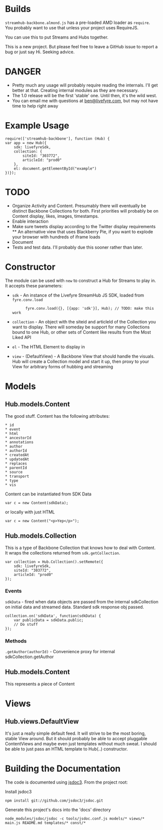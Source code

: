 # Builds

`streamhub-backbone.almond.js` has a pre-loaded AMD loader as `require`. You probably want to use that unless your project uses RequireJS.

You can use this to put Streams and Hubs together.

This is a new project. But please feel free to leave a GitHub issue to report a bug or just say Hi. Seeking advice.

# DANGER

* Pretty much any usage will probably require reading the internals. I'll get better at that. Creating internal modules as they are necessary.
* The 1.0 release will be the first 'stable' one. Until then, it's the wild west.
* You can email me with questions at ben@livefyre.com, but may not have time to help right away

# Example Usage

    require(['streamhub-backbone'], function (Hub) {
    var app = new Hub({
        sdk: livefyreSdk,
        collection: {
            siteId: "303772",
            articleId: "prod0"
        },
        el: document.getElementById("example")
    })});

# TODO

* Organize Activity and Content. Presumably there will eventually be distinct Backbone Collections for both. First priorities will probably be on Content display, likes, images, timestamps.
* Enable interaction
* Make sure tweets display according to the Twitter display requirements
** An alternative view that uses Blackberry Pie, if you want to explode your browser with hundreds of iframe loads
* Document
* Tests and test data. I'll probably due this sooner rather than later.

# Constructor

The module can be used with `new` to construct a Hub for Streams to play in. It accepts these parameters:

* `sdk` - An instance of the Livefyre StreamHub JS SDK, loaded from `fyre.conv.load`

            fyre.conv.load({}, [{app: 'sdk'}], Hub); // TODO: make this work

* `collection` - An object with the siteid and articleId of the Collection you want to display. There will someday be support for many Collections bound to one Hub, or other sets of Content like results from the Most Liked API
* `el` - The HTML Element to display in
* `view` - (DefaultView) - A Backbone View that should handle the visuals. Hub will create a Collection model and start it up, then proxy to your View for arbitrary forms of hubbing and streaming

# Models

## Hub.models.Content

The good stuff. Content has the following attributes:

    * id
    * event
    * html
    * ancestorId
    * annotations
    * author
    * authorId
    * createdAt
    * updatedAt
    * replaces
    * parentId
    * source
    * transport
    * type
    * vis

Content can be instantiated from SDK Data

    var c = new Content(sdkData);

or locally with just HTML

    var c = new Content("<p>Yep</p>");

## Hub.models.Collection

This is a type of Backbone Collection that knows how to deal with Content. It wraps the collections returned from `sdk.getCollection`.

    var collection = Hub.Collection().setRemote({
        sdk: livefyreSdk,
        siteId: "303772",
        articleId: "prod0"
    });

### Events

`sdkData` - fired when data objects are passed from the internal sdkCollection on initial data and streamed data. Standard sdk response obj passed.

    collection.on('sdkData', function(sdkData) {
        var publicData = sdkData.public;
        // Do stuff
    });

### Methods

`.getAuthor(authorId)` - Convenience proxy for internal sdkCollection.getAuthor

## Hub.models.Content

This represents a piece of Content 

# Views

## Hub.views.DefaultView

It's just a really simple default feed. It will strive to be the most boring, stable View around. But it should probably be able to accept pluggable ContentViews and maybe even just templates without much sweat. I should be able to just pass an HTML template to Hub(..) constructor.

# Building the Documentation

The code is documented using [jsdoc3](https://github.com/jsdoc3/jsdoc). From the project root:

Install jsdoc3

    npm install git://github.com/jsdoc3/jsdoc.git
    
Generate this project's docs into the 'docs' directory

    node_modules/jsdoc/jsdoc -c tools/jsdoc.conf.js models/* views/* main.js README.md templates/* const/*


